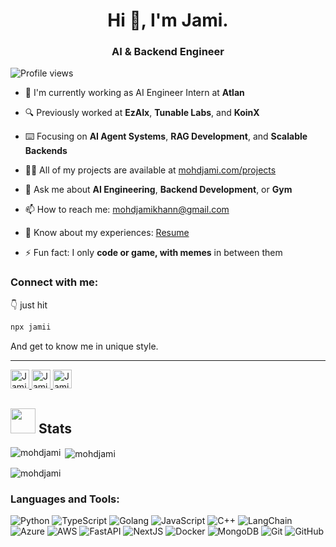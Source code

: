 <h1 align="center">Hi 👋, I'm Jami.</h1>
<h3 align="center">AI & Backend Engineer</h3>
<p align="left">
  <img src="https://komarev.com/ghpvc/?username=mohdjami" alt="Profile views" />
</p>

- 🚀 I'm currently working as AI Engineer Intern at **Atlan**
- 🔍 Previously worked at **EzAIx**, **Tunable Labs**, and **KoinX**
- ⌨️ Focusing on **AI Agent Systems**, **RAG Development**, and **Scalable Backends**
  
- 👨‍💻 All of my projects are available at [mohdjami.com/projects](https://mohdjami.com/projects)
  
- 💬 Ask me about **AI Engineering**, **Backend Development**, or **Gym**
  
- 📫 How to reach me: mohdjamikhann@gmail.com
  
- 📄 Know about my experiences: [Resume](https://drive.google.com/file/d/1qLFFCdUBsYw8X2QSsivjECMiEFG7l8YA/view?usp=sharing)

- ⚡ Fun fact: I only **code or game, with memes** in between them

### Connect with me:
👇 just hit
```bash
npx jamii
```
And get to know me in unique style.
<hr/>
<p>
  <a href="https://mohdjami.me/" title="Jami's Portfolio">
    <img width="30" alt="Jami's Portfolio" src="https://user-images.githubusercontent.com/81975567/175559971-8edbc18d-a0ce-4da4-82e4-027cbc706cb8.png"/>
  </a>
  <a href="https://www.linkedin.com/in/mohdjami/" title="Jami's LinkedIn">
    <img width="30" alt="Jami's LinkedIn" src="https://user-images.githubusercontent.com/81975567/175559225-b4b11f66-e5f9-4c4d-b93c-ae0551606ab1.png"/>
  </a>
  <a href="https://twitter.com/mohdjami786" title="Jami's Twitter">
    <img width="30" alt="Jami's Twitter" src="https://user-images.githubusercontent.com/81975567/175558969-524b17fe-499a-4604-b065-5d58c35ce96b.png"/>
  </a>
</p>

## <img src="https://media.giphy.com/media/uhWLu2lsU0rfLiwYlI/giphy.gif" height="40px" width="40px" /> Stats
<p><img align="left" src="https://github-readme-stats.vercel.app/api/top-langs?username=mohdjami&show_icons=true&locale=en&layout=compact" alt="mohdjami" /></p>
<p>&nbsp;<img align="center" src="https://github-readme-stats.vercel.app/api?username=mohdjami&show_icons=true&locale=en" alt="mohdjami" /></p>
<p><img align="center" src="https://github-readme-streak-stats.herokuapp.com/?user=mohdjami&" alt="mohdjami" /></p>

### Languages and Tools:
<p align="left">
  <img src="https://img.shields.io/badge/-Python-05122A?style=for-the-badge&logo=python&logoColor=FFE873" alt="Python"/>
  <img src="https://img.shields.io/badge/-TypeScript-05122A?style=for-the-badge&logo=typescript" alt="TypeScript"/>
  <img src="https://img.shields.io/badge/-Go-05122A?style=for-the-badge&logo=go&logoColor=00599C" alt="Golang"/>
  <img src="https://img.shields.io/badge/-JavaScript-05122A?style=for-the-badge&logo=javascript" alt="JavaScript"/>
  <img src="https://img.shields.io/badge/-C++-05122A?style=for-the-badge&logo=C%2B%2B&logoColor=00599C" alt="C++"/>
  <img src="https://img.shields.io/badge/-LangChain-05122A?style=for-the-badge&logo=chainlink&logoColor=375BD2" alt="LangChain"/>
  <img src="https://img.shields.io/badge/-Azure-05122A?style=for-the-badge&logo=microsoftazure&logoColor=0078D4" alt="Azure"/>
  <img src="https://img.shields.io/badge/-AWS-05122A?style=for-the-badge&logo=amazonaws&logoColor=FF9900" alt="AWS"/>
  <img src="https://img.shields.io/badge/-FastAPI-05122A?style=for-the-badge&logo=fastapi&logoColor=009688" alt="FastAPI"/>
  <img src="https://img.shields.io/badge/-NextJS-05122A?style=for-the-badge&logo=next.js&logoColor=FFFFFF" alt="NextJS"/>
  <img src="https://img.shields.io/badge/-Docker-05122A?style=for-the-badge&logo=docker&logoColor=2496ED" alt="Docker"/>
  <img src="https://img.shields.io/badge/-MongoDB-05122A?style=for-the-badge&logo=mongodb&logoColor=47A248" alt="MongoDB"/>
  <img src="https://img.shields.io/badge/-Git-05122A?style=for-the-badge&logo=git" alt="Git"/>
  <img src="https://img.shields.io/badge/-GitHub-05122A?style=for-the-badge&logo=github" alt="GitHub"/>
</p>
